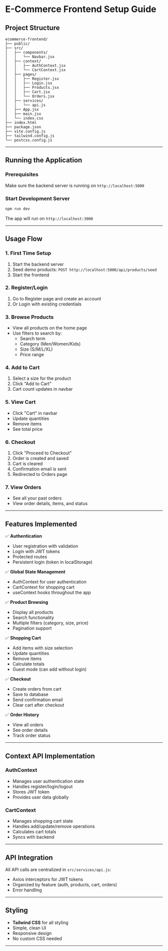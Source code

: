 # E-Commerce Frontend Setup Guide

## Project Structure

```
ecommerce-frontend/
├── public/
├── src/
│   ├── components/
│   │   └── Navbar.jsx
│   ├── context/
│   │   ├── AuthContext.jsx
│   │   └── CartContext.jsx
│   ├── pages/
│   │   ├── Register.jsx
│   │   ├── Login.jsx
│   │   ├── Products.jsx
│   │   ├── Cart.jsx
│   │   └── Orders.jsx
│   ├── services/
│   │   └── api.js
│   ├── App.jsx
│   ├── main.jsx
│   └── index.css
├── index.html
├── package.json
├── vite.config.js
├── tailwind.config.js
└── postcss.config.js
```

---

## Running the Application

### Prerequisites
Make sure the backend server is running on `http://localhost:5000`

### Start Development Server
```bash
npm run dev
```

The app will run on `http://localhost:3000`

---

## Usage Flow

### 1. First Time Setup
1. Start the backend server
2. Seed demo products: `POST http://localhost:5000/api/products/seed`
3. Start the frontend

### 2. Register/Login
1. Go to Register page and create an account
2. Or Login with existing credentials

### 3. Browse Products
- View all products on the home page
- Use filters to search by:
  - Search term
  - Category (Men/Women/Kids)
  - Size (S/M/L/XL)
  - Price range

### 4. Add to Cart
1. Select a size for the product
2. Click "Add to Cart"
3. Cart count updates in navbar

### 5. View Cart
- Click "Cart" in navbar
- Update quantities
- Remove items
- See total price

### 6. Checkout
1. Click "Proceed to Checkout"
2. Order is created and saved
3. Cart is cleared
4. Confirmation email is sent
5. Redirected to Orders page

### 7. View Orders
- See all your past orders
- View order details, items, and status

---

## Features Implemented

✅ **Authentication**
- User registration with validation
- Login with JWT tokens
- Protected routes
- Persistent login (token in localStorage)

✅ **Global State Management**
- AuthContext for user authentication
- CartContext for shopping cart
- useContext hooks throughout the app

✅ **Product Browsing**
- Display all products
- Search functionality
- Multiple filters (category, size, price)
- Pagination support

✅ **Shopping Cart**
- Add items with size selection
- Update quantities
- Remove items
- Calculate totals
- Guest mode (can add without login)

✅ **Checkout**
- Create orders from cart
- Save to database
- Send confirmation email
- Clear cart after checkout

✅ **Order History**
- View all orders
- See order details
- Track order status

---

## Context API Implementation

### AuthContext
- Manages user authentication state
- Handles register/login/logout
- Stores JWT token
- Provides user data globally

### CartContext
- Manages shopping cart state
- Handles add/update/remove operations
- Calculates cart totals
- Syncs with backend

---

## API Integration

All API calls are centralized in `src/services/api.js`:
- Axios interceptors for JWT tokens
- Organized by feature (auth, products, cart, orders)
- Error handling

---

## Styling

- **Tailwind CSS** for all styling
- Simple, clean UI
- Responsive design
- No custom CSS needed

---


